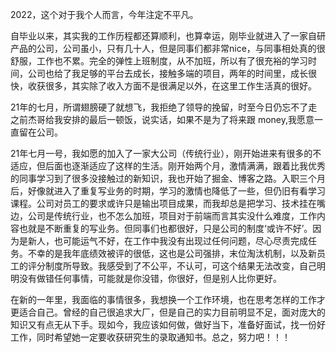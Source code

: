 2022，这个对于我个人而言，今年注定不平凡。

自毕业以来，其实我的工作历程都还算顺利，也算幸运，刚毕业就进入了一家自研产品的公司，公司虽小，只有几十人，但是同事们都非常nice，与同事相处真的很舒服，工作也不累。完全的弹性上班制度，从不加班，所以有了很充裕的学习时间，公司也给了我足够的平台去成长，接触多端的项目，两年的时间里，成长很快，收获很多，其实除了收入方面不是很满足以外，在这里工作生活真的很好。

21年的七月，所谓翅膀硬了就想飞，我拒绝了领导的挽留，时至今日仍忘不了走之前杰哥给我安排的最后一顿饭，说实话，如果不是为了将来跟 money,我愿意一直留在公司。

21年七月一号，我如愿的加入了一家大公司（传统行业），刚开始进来有很多的不适应，但后面也逐渐适应了这样的生活。刚开始两个月，激情满满，跟着比我优秀的同事学习到了很多没接触过的新知识，我也开始了掘金、博客之路。入职三个月后，好像就进入了重复写业务的时期，学习的激情也降低了一些，但仍旧有看学习课程。公司对员工的要求或许只是输出项目成果，而我却总是把学习、技术挂在嘴边，公司是传统行业，也不怎么加班，项目对于前端而言其实没什么难度，工作内容也就是不断重复的写业务。但同事们也都很好，只是公司的制度‘或许不好’。因为是新人，也可能运气不好，在工作中我没有出现过任何问题，尽心尽责完成任务。不幸的是我年底绩效被评的很低，这也是公司强排，末位淘汰机制，以及新员工的评分制度所导致。我感受到了不公平，不认可，可这个结果无法改变，自己明明没有做错任何事情，可能就是你没错，你很好，但是别人比你更好。

在新的一年里，我面临的事情很多，我想换一个工作环境，也在思考怎样的工作才更适合自己。曾经的自己很追求大厂，但是自己的实力目前明显不足，面对庞大的知识又有点无从下手。现如今，我应该如何做，做好当下，准备好面试，找一份好工作，同时希望她一定要收获研究生的录取通知书。总之，努力吧！！！